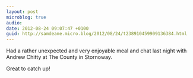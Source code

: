 ```yaml
---
layout: post
microblog: true
audio: 
date: 2012-08-24 09:07:47 +0100
guid: http://samdeane.micro.blog/2012/08/24/t238910459909136384.html
---
```

Had a rather unexpected and very enjoyable meal and chat last night with Andrew Chitty at The County in Stornoway.

Great to catch up!
